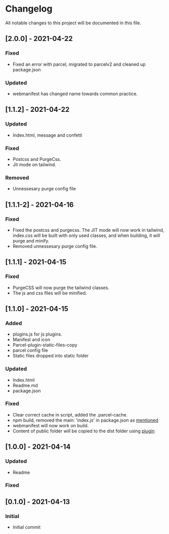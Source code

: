 # Changelog

All notable changes to this project will be documented in this file.

## [2.0.0] - 2021-04-22

### Fixed

- Fixed an error with parcel, migrated to parcelv2 and cleaned up package.json

### Updated

- webmanifest has changed name towards common practice.

## [1.1.2] - 2021-04-22

### Updated

- Index.html, message and confetti

### Fixed

- Postcss and PurgeCss.
- Jit mode on tailwind.

### Removed

- Unnessesary purge config file

## [1.1.1-2] - 2021-04-16

### Fixed

- Fixed the postcss and purgecss. The JIT mode will now work in tailwind, index.css will be built with only used classes, and when building, it will purge and minify.
- Removed unnessesary purge config file.

## [1.1.1] - 2021-04-15

### Fixed

- PurgeCSS will now purge the tailwind classes.
- The js and css files will be minified.

## [1.1.0] - 2021-04-15

### Added

- plugins.js for js plugins.
- Manifest and icon
- Parcel-plugin-static-files-copy
- parcel config file
- Static files dropped into static folder

### Updated

- Index.html
- Readme.md
- package.json

### Fixed

- Clear correct cache in script, added the .parcel-cache.
- npm build, removed the main: 'index.js' in package.json as [mentioned](https://github.com/parcel-bundler/parcel/issues/5243)
- webmanifest will now work on build.
- Content of public folder will be copied to the dist folder using [plugin](https://github.com/jvidalv/parcel-reporter-multiple-static-file-copier)

## [1.0.0] - 2021-04-14

### Updated

- Readme

### Fixed

## [0.1.0] - 2021-04-13

### Initial

- Initial commit
